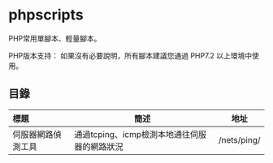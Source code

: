 # phpscripts

PHP常用單腳本、輕量腳本。

PHP版本支持： 如果沒有必要說明，所有腳本建議您通過 PHP7.2 以上環境中使用。



## 目錄

| 標題               | 簡述                                         | 地址        |
| :----------------- | -------------------------------------------- | ----------- |
| 伺服器網路偵測工具 | 通過tcping、icmp檢測本地通往伺服器的網路狀況 | /nets/ping/ |



